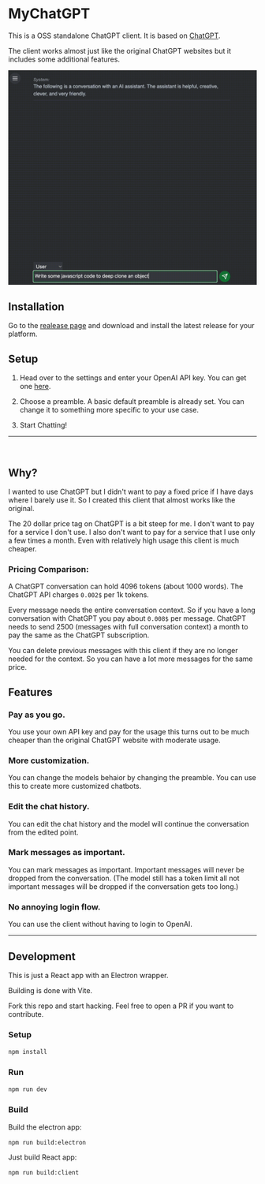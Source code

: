 # MyChatGPT

This is a OSS standalone ChatGPT client. It is based on [ChatGPT](https://openai.com/blog/chatgpt).

The client works almost just like the original ChatGPT websites but it includes some additional features.

<img src="./docs/images/gif.gif" alt="Screenshot of the App">

## Installation

Go to the [realease page](https://github.com/Loeffeldude/my-chat-gpt/releases) and download and install the latest release for your platform.

## Setup

1. Head over to the settings and enter your OpenAI API key. You can get one [here](https://platform.openai.com/account/api-keys).

2. Choose a preamble. A basic default preamble is already set. You can change it to something more specific to your use case.

3. Start Chatting!

---

<br>

## Why?

I wanted to use ChatGPT but I didn't want to pay a fixed price if I have days where I barely use it. So I created this client that almost works like the original.

The 20 dollar price tag on ChatGPT is a bit steep for me. I don't want to pay for a service I don't use. I also don't want to pay for a service that I use only a few times a month. Even with relatively high usage this client is much cheaper.

### Pricing Comparison:

A ChatGPT conversation can hold 4096 tokens (about 1000 words). The ChatGPT API charges `0.002$` per 1k tokens.

Every message needs the entire conversation context. So if you have a long conversation with ChatGPT you pay about `0.008$` per message. ChatGPT needs to send 2500 (messages with full conversation context) a month to pay the same as the ChatGPT subscription.

You can delete previous messages with this client if they are no longer needed for the context. So you can have a lot more messages for the same price.

## Features

### Pay as you go.

You use your own API key and pay for the usage this turns out to be much cheaper than the original ChatGPT website with moderate usage.

### More customization.

You can change the models behaior by changing the preamble. You can use this to create more customized chatbots.

### Edit the chat history.

You can edit the chat history and the model will continue the conversation from the edited point.

### Mark messages as important.

You can mark messages as important. Important messages will never be dropped from the conversation. (The model still has a token limit all not important messages will be dropped if the conversation gets too long.)

### No annoying login flow.

You can use the client without having to login to OpenAI.

---

## Development

This is just a React app with an Electron wrapper.

Building is done with Vite.

Fork this repo and start hacking. Feel free to open a PR if you want to contribute.

### Setup

```bash
npm install
```

### Run

```bash
npm run dev
```

### Build

Build the electron app:

```bash
npm run build:electron
```

Just build React app:

```bash
npm run build:client
```
